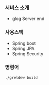 ### 서비스 소개

-   glog Server end

### 사용스택

-   Spring boot
-   Spring JPA
-   Spring Security


### 명령어  

```
./greldew build
```
